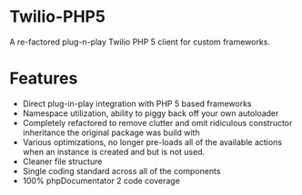 Twilio-PHP5
===========

A re-factored plug-n-play Twilio PHP 5 client for custom frameworks.

Features
===========
* Direct plug-in-play integration with PHP 5 based frameworks
* Namespace utilization, ability to piggy back off your own autoloader
* Completely refactored to remove clutter and omit ridiculous constructor inheritance the original package was build with
* Various optimizations, no longer pre-loads all of the available actions when an instance is created and but is not used.
* Cleaner file structure
* Single coding standard across all of the components
* 100% phpDocumentator 2 code coverage